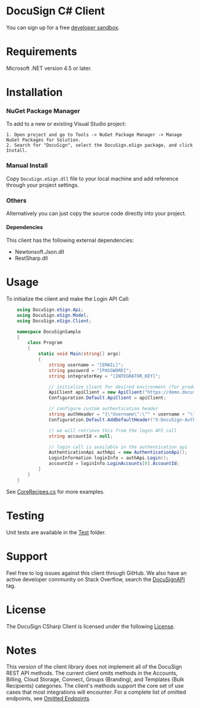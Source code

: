 # DocuSign C# Client

You can sign up for a free [developer sandbox](https://www.docusign.com/developer-center).

Requirements
============

Microsoft .NET version 4.5 or later.

Installation
============

### NuGet Package Manager

To add to a new or existing Visual Studio project:  

	1. Open project and go to Tools -> NuGet Package Manager -> Manage NuGet Packages for Solution.
	2. Search for "DocuSign", select the DocuSign.eSign package, and click Install.  

### Manual Install 

Copy `DocuSign.eSign.dll` file to your local machine and add reference through your project settings.

### Others

Alternatively you can just copy the source code directly into your project. 

#### Dependencies

This client has the following external dependencies: 

* Newtonsoft.Json.dll
* RestSharp.dll

Usage
=====

To initialize the client and make the Login API Call:

```csharp
	using DocuSign.eSign.Api;
	using DocuSign.eSign.Model;
	using DocuSign.eSign.Client;

	namespace DocuSignSample
	{
		class Program
		{
			static void Main(string[] args)
			{
				string username = "[EMAIL]";
				string password = "[PASSWORD]";
				string integratorKey = "[INTEGRATOR_KEY]";

				// initialize client for desired environment (for production change to www)
				ApiClient apiClient = new ApiClient("https://demo.docusign.net/restapi");
				Configuration.Default.ApiClient = apiClient;

				// configure custom authentication header
				string authHeader = "{\"Username\":\"" + username + "\", \"Password\":\"" + password + "\", \"IntegratorKey\":\"" + integratorKey + "\"}";
				Configuration.Default.AddDefaultHeader("X-DocuSign-Authentication", authHeader);

				// we will retrieve this from the login API call
				string accountId = null;

				// login call is available in the authentication api 
				AuthenticationApi authApi = new AuthenticationApi();
				LoginInformation loginInfo = authApi.Login();
				accountId = loginInfo.LoginAccounts[0].AccountId;
			}
		}
	}
```

See [CoreRecipes.cs](https://github.com/docusign/docusign-csharp-client/blob/master/test/Recipes/CoreRecipes.cs) for more examples.

Testing
=======

Unit tests are available in the [Test](/test/SdkTests) folder. 

Support
=======

Feel free to log issues against this client through GitHub.  We also have an active developer community on Stack Overflow, search the [DocuSignAPI](http://stackoverflow.com/questions/tagged/docusignapi) tag.

License
=======

The DocuSign CSharp Client is licensed under the following [License](LICENSE).

Notes
=======

This version of the client library does not implement all of the DocuSign REST API methods. The current client omits methods in the Accounts, Billing, Cloud Storage, Connect, Groups (Branding), and Templates (Bulk Recipients) categories. The client's methods support the core set of use cases that most integrations will encounter. For a complete list of omitted endpoints, see [Omitted Endpoints](./omitted_endpoints.md). 
